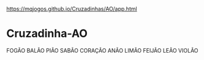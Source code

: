 https://mqjogos.github.io/Cruzadinhas/AO/app.html 



# Cruzadinha-AO
FOGÃO
BALÃO
PIÃO
SABÃO
CORAÇÃO
ANÃO
LIMÃO
FEIJÃO
LEÃO
VIOLÃO
